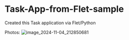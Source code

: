 # Task-App-from-Flet-sample
Created this Task application via Flet/Python

Photos:
![image_2024-11-04_212850681](https://github.com/user-attachments/assets/3f6a21c8-44cc-4061-857f-4e50f6fa37f9)

